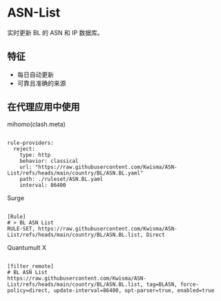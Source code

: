 
# ASN-List

实时更新 BL 的 ASN 和 IP 数据库。

## 特征

- 每日自动更新
- 可靠且准确的来源

## 在代理应用中使用

mihomo(clash.meta)

<pre><code class="language-javascript">
rule-providers:
  reject:
    type: http
    behavior: classical
    url: "https://raw.githubusercontent.com/Kwisma/ASN-List/refs/heads/main/country/BL/ASN.BL.yaml"
    path: ./ruleset/ASN.BL.yaml
    interval: 86400
</code></pre>

Surge

<pre><code class="language-javascript">
[Rule]
# > BL ASN List
RULE-SET, https://raw.githubusercontent.com/Kwisma/ASN-List/refs/heads/main/country/BL/ASN.BL.list, Direct
</code></pre>

Quantumult X

<pre><code class="language-javascript">
[filter_remote]
# BL ASN List
https://raw.githubusercontent.com/Kwisma/ASN-List/refs/heads/main/country/BL/ASN.BL.list, tag=BLASN, force-policy=direct, update-interval=86400, opt-parser=true, enabled=true
</code></pre>
